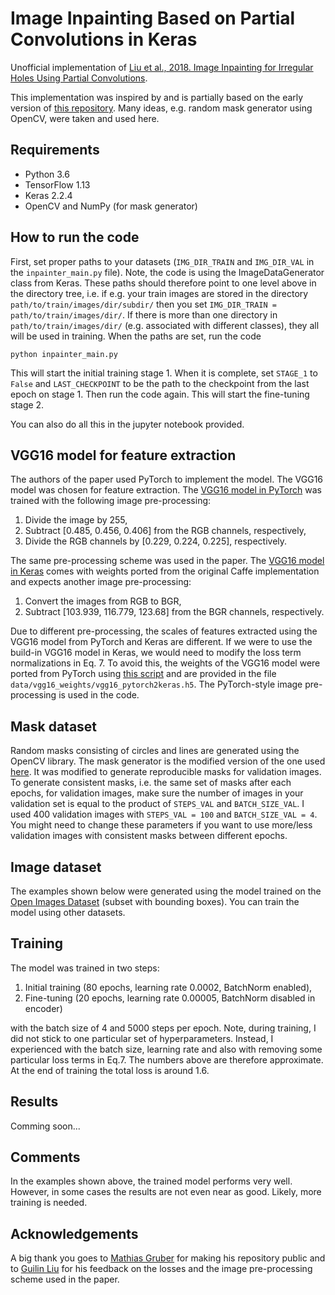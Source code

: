 # Image Inpainting Based on Partial Convolutions in Keras
Unofficial implementation of [Liu et al., 2018. Image Inpainting for Irregular Holes Using Partial Convolutions](https://arxiv.org/abs/1804.07723).

This implementation was inspired by and is partially based on the early version of [this repository](https://github.com/MathiasGruber/PConv-Keras). Many ideas, e.g. random mask generator using OpenCV, were taken and used here.

## Requirements
- Python 3.6
- TensorFlow 1.13 
- Keras 2.2.4
- OpenCV and NumPy (for mask generator)

## How to run the code
First, set proper paths to your datasets (```IMG_DIR_TRAIN``` and ```IMG_DIR_VAL``` in the ```inpainter_main.py``` file). Note, the code is using the ImageDataGenerator class from Keras. These paths should therefore point to one level above in the directory tree, i.e. if e.g. your train images are stored in the directory ```path/to/train/images/dir/subdir/``` then you set ```IMG_DIR_TRAIN = path/to/train/images/dir/```. If there is more than one directory in ```path/to/train/images/dir/``` (e.g. associated with different classes), they all will be used in training. When the paths are set, run the code
```
python inpainter_main.py
```
This will start the initial training stage 1. When it is complete, set ```STAGE_1``` to ```False``` and ```LAST_CHECKPOINT``` to be the path to the checkpoint from the last epoch on stage 1. Then run the code again. This will start the fine-tuning stage 2.

You can also do all this in the jupyter notebook provided.

## VGG16 model for feature extraction
The authors of the paper used PyTorch to implement the model. The VGG16 model was chosen for feature extraction. The [VGG16 model in PyTorch](https://pytorch.org/docs/stable/torchvision/models.html) was trained with the following image pre-processing:
1. Divide the image by 255,
2. Subtract [0.485, 0.456, 0.406] from the RGB channels, respectively,
3. Divide the RGB channels by [0.229, 0.224, 0.225], respectively.

The same pre-processing scheme was used in the paper. The [VGG16 model in Keras](https://keras.io/applications/#vgg16) comes with weights ported from the original Caffe implementation and expects another image pre-processing:
1. Convert the images from RGB to BGR,
2. Subtract [103.939, 116.779, 123.68] from the BGR channels, respectively.

Due to different pre-processing, the scales of features extracted using the VGG16 model from PyTorch and Keras are different. If we were to use the build-in VGG16 model in Keras, we would need to modify the loss term normalizations in Eq. 7. To avoid this, the weights of the VGG16 model were ported from PyTorch using [this script](https://github.com/ezavarygin/vgg16_pytorch2keras) and are provided in the file ```data/vgg16_weights/vgg16_pytorch2keras.h5```. The PyTorch-style image pre-processing is used in the code.
<!---
*L<sub>total</sub>* = *L<sub>valid</sub>* + 6*L<sub>hole</sub>* + 0.05*L<sub>perceptual</sub>* + 120(*L<sub>style out</sub>* + *L<sub>style comp</sub>*) + 0.1*L<sub>tv</sub>*
--->

## Mask dataset
Random masks consisting of circles and lines are generated using the OpenCV library. The mask generator is the modified version of the one used [here](https://github.com/MathiasGruber/PConv-Keras). It was modified to generate reproducible masks for validation images.
To generate consistent masks, i.e. the same set of masks after each epochs, for validation images, make sure the number of images in your validation set is equal to the product of ```STEPS_VAL``` and ```BATCH_SIZE_VAL```. I used 400 validation images with ```STEPS_VAL = 100``` and ```BATCH_SIZE_VAL = 4```. You might need to change these parameters if you want to use more/less validation images with consistent masks between different epochs.

## Image dataset
The examples shown below were generated using the model trained on the [Open Images Dataset](https://storage.googleapis.com/openimages/web/index.html) (subset with bounding boxes). You can train the model using other datasets.

## Training
The model was trained in two steps:
1. Initial training (80 epochs, learning rate 0.0002, BatchNorm enabled),
2. Fine-tuning (20 epochs, learning rate 0.00005, BatchNorm disabled in encoder)

with the batch size of 4 and 5000 steps per epoch. Note, during training, I did not stick to one particular set of hyperparameters. Instead, I experienced with the batch size, learning rate and also with removing some particular loss terms in Eq.7. The numbers above are therefore approximate. At the end of training the total loss is around 1.6.

## Results
Comming soon...

## Comments
In the examples shown above, the trained model performs very well. However, in some cases the results are not even near as good. Likely, more training is needed.

## Acknowledgements
A big thank you goes to [Mathias Gruber](https://github.com/MathiasGruber) for making his repository public and to [Guilin Liu](https://github.com/liuguilin1225) for his feedback on the losses and the image pre-processing scheme used in the paper.
